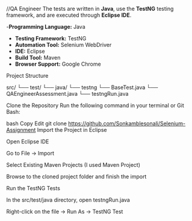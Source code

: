 //QA Engineer 
The tests are written in **Java**, use the **TestNG** testing framework, and are executed through **Eclipse IDE**.

 -**Programming Language:** Java  
- **Testing Framework:** TestNG  
- **Automation Tool:** Selenium WebDriver  
- **IDE:** Eclipse  
- **Build Tool:** Maven   
- **Browser Support:** Google Chrome 

Project Structure

src/
└── test/
└── java/
└── testng
└── BaseTest.java 
└── QAEngineerAssessment.java
└── testngRun.java

Clone the Repository
Run the following command in your terminal or Git Bash:

bash
Copy
Edit
git clone https://github.com/Sonkamblesonali/Selenium-Assignment
Import the Project in Eclipse

Open Eclipse IDE

Go to File → Import

Select Existing Maven Projects (I used Maven Project)

Browse to the cloned project folder and finish the import

Run the TestNG Tests

In the src/test/java directory, open testngRun.java 

Right-click on the file → Run As → TestNG Test





